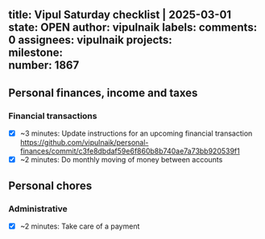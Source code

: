title:	Vipul Saturday checklist | 2025-03-01
state:	OPEN
author:	vipulnaik
labels:	
comments:	0
assignees:	vipulnaik
projects:	
milestone:	
number:	1867
--
## Personal finances, income and taxes

### Financial transactions

- [x] ~3 minutes: Update instructions for an upcoming financial transaction https://github.com/vipulnaik/personal-finances/commit/c3fe8dbdaf59e6f860b8b740ae7a73bb920539f1
- [x] ~2 minutes: Do monthly moving of money between accounts

## Personal chores

### Administrative

- [x] ~2 minutes: Take care of a payment
